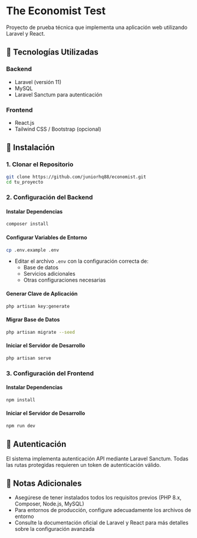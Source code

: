 # The Economist Test

Proyecto de prueba técnica que implementa una aplicación web utilizando Laravel y React.

## 🚀 Tecnologías Utilizadas

### Backend

- Laravel (versión 11)
- MySQL
- Laravel Sanctum para autenticación

### Frontend

- React.js
- Tailwind CSS / Bootstrap (opcional)

## 🔧 Instalación

### 1. Clonar el Repositorio

```bash
git clone https://github.com/juniorhq88/economist.git
cd tu_proyecto
```

### 2. Configuración del Backend

#### Instalar Dependencias

```bash
composer install
```

#### Configurar Variables de Entorno

```bash
cp .env.example .env
```

- Editar el archivo `.env` con la configuración correcta de:
  - Base de datos
  - Servicios adicionales
  - Otras configuraciones necesarias

#### Generar Clave de Aplicación

```bash
php artisan key:generate
```

#### Migrar Base de Datos

```bash
php artisan migrate --seed
```

#### Iniciar el Servidor de Desarrollo

```bash
php artisan serve
```

### 3. Configuración del Frontend

#### Instalar Dependencias

```bash
npm install
```

#### Iniciar el Servidor de Desarrollo

```bash
npm run dev
```

## 👤 Autenticación

El sistema implementa autenticación API mediante Laravel Sanctum. Todas las rutas protegidas requieren un token de autenticación válido.

## 📝 Notas Adicionales

- Asegúrese de tener instalados todos los requisitos previos (PHP 8.x, Composer, Node.js, MySQL)
- Para entornos de producción, configure adecuadamente los archivos de entorno
- Consulte la documentación oficial de Laravel y React para más detalles sobre la configuración avanzada

